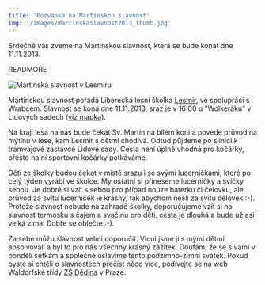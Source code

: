 ```yaml
---
title: 'Pozvánka na Martinskou slavnost'
img: '/images/MartinskaSlavnost2013_thumb.jpg'
---
```


Srdečně vás zveme na Martinskou slavnost, která se bude konat dne 11.11.2013.

READMORE

![Martinská slavnost v Lesmíru](/images/MartinskaSlavnost2013.png)

Martinskou slavnost pořádá Liberecká lesní školka [Lesmír]( http://www.lesmir.cz), ve spolupráci s Wrabcem. Slavnost se koná dne 11.11.2013, sraz je v 16:00 u "Wolkeráku" v Lidových sadech ([viz mapka](http://www.mapy.cz/s/8Lpq)).

Na kraji lesa na nás bude čekat Sv. Martin na bílém koni a povede průvod na mýtinu v lese, kam Lesmír s dětmi chodívá. Odtud půjdeme po silnici k tramvajové zastávce Lidové sady. Cesta není úplně vhodná pro kočárky, přesto na ní sportovní kočárky potkáváme.

Děti ze školky budou čekat v místě srazu i se svými lucerničkami, které po celý týden vyrábí ve školce. My ostatní si přineseme lucerničky a svíčky sebou. Je dobré si vzít s sebou pro případ nouze baterku či čelovku, ale průvod za svitu lucerniček je krásný, tak abychom nešli za svitu čelovek :-). Protože slavnost nebude na zahradě školky, doporučujeme vzít si na slavnost termosku s čajem a svačinu pro děti, cesta je dlouhá a bude už asi velká zima. Dobře se oblečte :-).

Za sebe můžu slavnost velmi doporučit. Vloni jsme ji s mými dětmi absolvovali a byl to pro nás všechny krásný zážitek. Doufám, že se s vámi v pondělí setkám a společně oslavíme tento podzimno-zimní svátek. Pokud byste si chtěli o slavnostech přečíst něco více, podívejte se na web Waldorfské třídy [ZŠ Dědina](http://www.crea.cz/wzs-dedina/pedagogika/podzimni-slavnosti-martinska-slavnost) v Praze.
